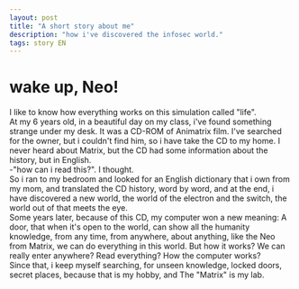 ```yaml
---
layout: post
title: "A short story about me"
description: "how i've discovered the infosec world."
tags: story EN
---
```

# wake up, Neo!

I like to know how everything works on this simulation called "life".  
At my 6 years old, in a beautiful day on my class, i've found something strange under my desk. It was a CD-ROM of Animatrix film. I've searched for the owner, but i couldn't find him, so i have take the CD to my home. I never heard about Matrix, but the CD had some information about the history, but in English.  
-"how can i read this?". I thought.  
So i ran to my bedroom and looked for an English dictionary that i own from my mom, and translated the CD history, word by word, and at the end, i have discovered a new world, the world of the electron and the switch, the world out of that meets the eye.  
Some years later, because of this CD, my computer won a new meaning: A door, that when it's open to the world, can show all the humanity knowledge, from any time, from anywhere, about anything, like the Neo from Matrix, we can do everything in this world. But how it works? We can really enter anywhere? Read everything? How the computer works?  
Since that, i keep myself searching, for unseen knowledge, locked doors, secret places, because that is my hobby, and The "Matrix" is my lab.